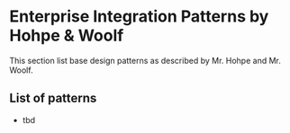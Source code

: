 # Enterprise Integration Patterns by Hohpe & Woolf
This section list base design patterns as described by Mr. Hohpe and Mr. Woolf.

## List of patterns

 - tbd